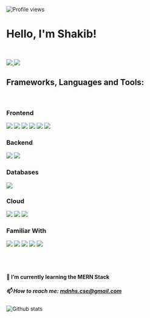![Profile views](https://gpvc.arturio.dev/MadihaJarrin)

<h1>Hello, I'm Shakib!</h1>

<br/>
<p style="width: 100%, margin: auto, text-align: center">
<a href="https://www.linkedin.com/in/mdnhs/">
<img src="https://img.shields.io/badge/linkedin%20-%230077B5.svg?&style=for-the-badge&logo=linkedin&logoColor=white"/>
</a>
<a href="https://www.hackerrank.com/mdnhs">
<img src="https://img.shields.io/badge/-Hackerrank-2EC866?style=for-the-badge&logo=HackerRank&logoColor=white"/>
</a>
  </p>
<h2>Frameworks, Languages and Tools:</h2>  
<br />
<p>
<!--frontend-->
<h3>Frontend</h3>
<p>
<img src="https://img.shields.io/badge/html5%20-%23E34F26.svg?&style=for-the-badge&logo=html5&logoColor=white"/>
<img src="https://img.shields.io/badge/css3%20-%231572B6.svg?&style=for-the-badge&logo=css3&logoColor=white"/>
<img src="https://img.shields.io/badge/bootstrap%20-%23563D7C.svg?&style=for-the-badge&logo=bootstrap&logoColor=white"/>
<img src="https://img.shields.io/badge/tailwindcss%20-%2338B2AC.svg?&style=for-the-badge&logo=tailwind-css&logoColor=white"/>
<img src="https://img.shields.io/badge/javascript%20-%23323330.svg?&style=for-the-badge&logo=javascript&logoColor=%23F7DF1E"/>
<img src="https://img.shields.io/badge/react%20-%23323330.svg?&style=for-the-badge&logo=react&logoColor=blue"/>

</p>


<!--backend-->
<h3>Backend</h3>
<p>
<img src="https://img.shields.io/badge/node.js%20-%2343853D.svg?&style=for-the-badge&logo=node.js&logoColor=white"/>
<img src="https://img.shields.io/badge/express.js%20-%23404d59.svg?&style=for-the-badge"/>
</p>

<!--database-->
<h3>Databases</h3>
<p>
<img src ="https://img.shields.io/badge/MongoDB-%234ea94b.svg?&style=for-the-badge&logo=mongodb&logoColor=white"/>
</p>

<!--hosting-->
<h3>Cloud</h3>
<p>
<img src="https://img.shields.io/badge/firebase%20-%23039BE5.svg?&style=for-the-badge&logo=firebase"/>
<img src="https://img.shields.io/badge/heroku%20-%23430098.svg?&style=for-the-badge&logo=heroku&logoColor=white"/>
<img src="https://img.shields.io/badge/netlify%20-%23430098.svg?&style=for-the-badge&logo=netlify&logoColor=white"/>
</p>

<!--familiar-->
<h3>Familiar With</h3>
<p>
<img src="https://img.shields.io/badge/java-%23ED8B00.svg?&style=for-the-badge&logo=java&logoColor=white"/>
<img src="https://img.shields.io/badge/python%20-%2314354C.svg?&style=for-the-badge&logo=python&logoColor=white"/>
<img src="https://img.shields.io/badge/dart-%230175C2.svg?&style=for-the-badge&logo=dart&logoColor=white"/>
<img src="https://img.shields.io/badge/Flutter%20-%2302569B.svg?&style=for-the-badge&logo=Flutter&logoColor=white" />
<img src="https://img.shields.io/badge/mysql-%2300f.svg?&style=for-the-badge&logo=mysql&logoColor=white"/>
</p>
</p>
<br />
<br />

#### 🌱 I’m currently learning the MERN Stack
##### 📫 How to reach me: mdnhs.cse@gmail.com

![Github stats](https://github-readme-stats.vercel.app/api?username=mdnhs&theme=highcontrast&show_icons=true&count_private=true)
<br/>



